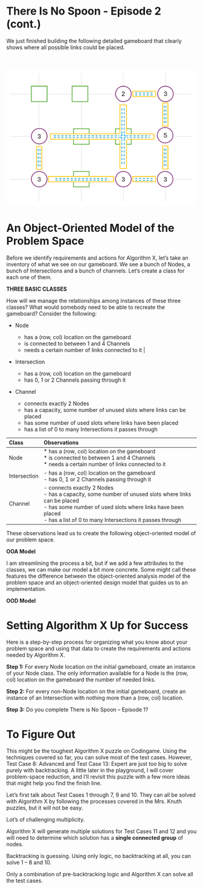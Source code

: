 # There Is No Spoon - Episode 2 (cont.)

We just finished building the following detailed gameboard that clearly shows where all possible links could be placed.

<BR><BR>
![Full Gameboard](FullGameboard.png)
<BR>

# An Object-Oriented Model of the Problem Space

Before we identify requirements and actions for Algorithm X, let’s take an inventory of what we see on our gameboard. We see a bunch of Nodes, a bunch of Intersections and a bunch of channels. Let’s create a class for each one of them.

__THREE BASIC CLASSES__

How will we manage the relationships among instances of these three classes? What would somebody need to be able to recreate the gameboard? Consider the following:

* Node
    * has a (row, col) location on the gameboard
    * is connected to between 1 and 4 Channels
    * needs a certain number of links connected to it
|
* Intersection
    - has a (row, col) location on the gameboard
    - has 0, 1 or 2 Channels passing through it
 
* Channel
    - connects exactly 2 Nodes
    - has a capacity, some number of unused slots where links can be placed
    - has some number of used slots where links have been placed
    - has a list of 0 to many Intersections it passes through


| Class | Observations                                      |
|:--|:---------------------------------------------------|
|Node|* has a (row, col) location on the gameboard<BR>* is connected to between 1 and 4 Channels<BR>* needs a certain number of links connected to it|
|Intersection|- has a (row, col) location on the gameboard<BR>- has 0, 1 or 2 Channels passing through it|
|Channel|- connects exactly 2 Nodes<BR>- has a capacity, some number of unused slots where links can be placed<BR>- has some number of used slots where links have been placed<BR>- has a list of 0 to many Intersections it passes through|

These observations lead us to create the following object-oriented model of our problem space. 

__OOA Model__

I am streamlining the process a bit, but if we add a few attributes to the classes, we can make our model a bit more concrete. Some might call these features the difference between the object-oriented analysis model of the problem space and an object-oriented design model that guides us to an implementation.

__OOD Model__

# Setting Algorithm X Up for Success

Here is a step-by-step process for organizing what you know about your problem space and using that data to create the requirements and actions needed by Algorithm X.

__Step 1:__ For every Node location on the initial gameboard, create an instance of your Node class. The only information available for a Node is the (row, col) location on the gameboard the number of needed links.

__Step 2:__ For every non-Node location on the initial gameboard, create an instance of an Intersection with nothing more than a (row, col) location.

__Step 3:__ Do you complete There is No Spoon – Episode 1? 



# To Figure Out

This might be the toughest Algorithm X puzzle on Codingame. Using the techniques covered so far, you can solve most of the test cases. However, Test Case 8: Advanced and Test Case 13: Expert are just too big to solve purely with backtracking. A little later in the playground, I will cover problem-space reduction, and I’ll revisit this puzzle with a few more ideas that might help you find the finish line.

Let’s first talk about Test Cases 1 through 7, 9 and 10. They can all be solved with Algorithm X by following the processes covered in the Mrs. Knuth puzzles, but it will not be easy.

Lot’s of challenging multiplicity.


Algorithm X will generate multiple solutions for Test Cases 11 and 12 and you will need to determine which solution has a __single connected group__ of nodes.



Backtracking is guessing. Using only logic, no backtracking at all, you can solve 1 – 8 and 10.

Only a combination of pre-backtracking logic and Algorithm X can solve all the test cases.
